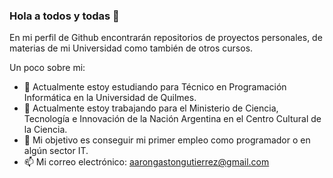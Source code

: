 ### Hola a todos y todas 👋

En mi perfil de Github encontrarán repositorios de proyectos personales, de materias de mi Universidad como también de otros cursos.

Un poco sobre mi:

- 🌱 Actualmente estoy estudiando para Técnico en Programación Informática en la Universidad de Quilmes.
- 🔭 Actualmente estoy trabajando para el Ministerio de Ciencia, Tecnología e Innovación de la Nación Argentina en el Centro Cultural de la Ciencia.
- 🎯 Mi objetivo es conseguir mi primer empleo como programador o en algún sector IT.
- 📫 Mi correo electrónico: aarongastongutierrez@gmail.com
